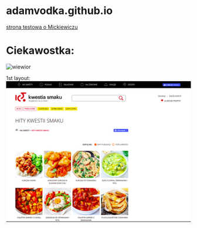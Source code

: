 # adamvodka.github.io

[strona testowa o Mickiewiczu](/test.md)

# Ciekawostka:
![wiewior](https://encrypted-tbn0.gstatic.com/images?q=tbn:ANd9GcSxQSM2HmYgGdexQHUMWx60eIXxxuk7bAeTFw&usqp=CAU)


1st layout:
![kwestia smaku](./kwestiasmaku.png)
